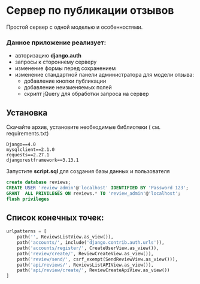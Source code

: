 # Сервер по публикации отзывов

Простой сервер с одной моделью и особенностями.

### Данное приложение реализует:
*  авторизацию __django.auth__
* запросы к стороннему серверу
* изменение формы перед сохранением
* изменение стандартной панели администратора для модели отзыва:
    - добавление кнопки публикации
    - добавление неизменяемых полей
    - скрипт jQuery для обработки запроса на сервер

## Установка

Скачайте архив, установите необходимые библиотеки ( см. requirements.txt)

```
Django==4.0
mysqlclient==2.1.0
requests==2.27.1
djangorestframework==3.13.1
```

Запустите __script.sql__ для создания базы данных и пользователя
```sql
create database reviews;
CREATE USER 'review_admin'@'localhost' IDENTIFIED BY 'Password 123';
GRANT  ALL PRIVILEGES ON reviews.* TO 'review_admin'@'localhost';
flush privileges
```

## Список конечных точек:

```python
urlpatterns = [
    path('', ReviewsListView.as_view()),
    path('accounts/', include('django.contrib.auth.urls')),
    path('accounts/register/', CreateUserView.as_view()),
    path('review/create/', ReviewCreateView.as_view()),
    path('review/send/', csrf_exempt(SendReviewView.as_view())),
    path('api/reviews/', ReviewsListAPIView.as_view()),
    path('api/review/create/', ReviewCreateApiView.as_view())
]

```
